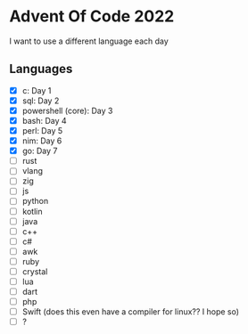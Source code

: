 # Advent Of Code 2022

I want to use a different language each day

## Languages

- [x] c: Day 1
- [x] sql: Day 2
- [x] powershell (core): Day 3
- [x] bash: Day 4
- [x] perl: Day 5
- [x] nim: Day 6
- [x] go: Day 7
- [ ] rust
- [ ] vlang
- [ ] zig
- [ ] js
- [ ] python
- [ ] kotlin
- [ ] java
- [ ] c++
- [ ] c#
- [ ] awk
- [ ] ruby
- [ ] crystal
- [ ] lua
- [ ] dart
- [ ] php
- [ ] Swift (does this even have a compiler for linux?? I hope so)
- [ ] ?
